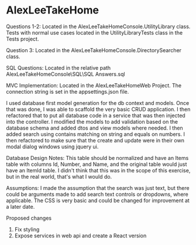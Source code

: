 # AlexLeeTakeHome
Questions 1-2:
Located in the AlexLeeTakeHomeConsole.UtilityLibrary class.  Tests with normal use cases located in the UtilityLibraryTests class in the Tests project.

Question 3:
Located in the AlexLeeTakeHomeConsole.DirectorySearcher class.

SQL Questions:
Located in the relative path AlexLeeTakeHomeConsole\SQL\SQL Answers.sql

MVC Implementation:
Located in the AlexLeeTakeHomeWeb Project.  The connection string is set in the appsettings.json file.

I used database first model generation for the db context and models.  Once that was done, I was able to scaffold the very basic CRUD application.  I then refactored that to put all database code in a service that was then injected into the controller.  I modified the models to add validation based on the database schema and added dtos and view models where needed. I then added search using contains matching on string and equals on numbers.  I then refactored to make sure that the create and update were in their own modal dialog windows using jquery ui.

Database Design Notes:
This table should be normalized and have an Items table with columns Id, Number, and Name, and the original table would just have an ItemId table.  I didn't think that this was in the scope of this exercise, but in the real world, that's what I would do.

Assumptions:
I made the assumption that the search was just text, but there could be arguments made to add search text controls or dropdowns, where applicable.  The CSS is very basic and could be changed for improvement at a later date.

Proposed changes
1. Fix styling
2.	Expose services in web api and create a React version

